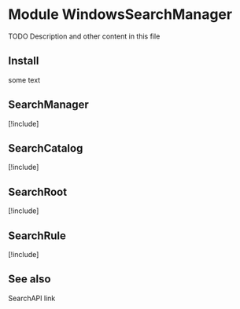 # Module WindowsSearchManager

TODO Description and other content in this file

## Install

some text

## SearchManager

[!include[](includes/index-SearchManager.md)]

## SearchCatalog

[!include[](includes/index-SearchCatalog.md)]

## SearchRoot

[!include[](includes/index-SearchRoot.md)]

## SearchRule

[!include[](includes/index-SearchRule.md)]

## See also

SearchAPI link